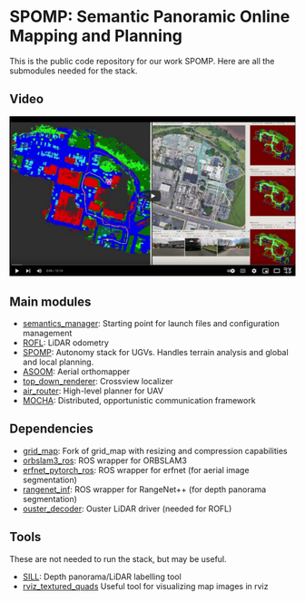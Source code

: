 # SPOMP: Semantic Panoramic Online Mapping and Planning

This is the public code repository for our work SPOMP.
Here are all the submodules needed for the stack.

## Video

[<img src="video_thumbnail.png">](https://www.youtube.com/watch?v=jcPOVRsdUhU)

## Main modules

- [semantics_manager](http://github.com/KumarRobotics/semantics_manager): Starting point for launch files and configuration management
- [ROFL](https://github.com/versatran01/rofl-beta): LiDAR odometry
- [SPOMP](http://github.com/KumarRobotics/spomp): Autonomy stack for UGVs.  Handles terrain analysis and global and local planning.
- [ASOOM](http://github.com/KumarRobotics/asoom): Aerial orthomapper
- [top_down_renderer](https://github.com/KumarRobotics/top_down_renderer): Crossview localizer
- [air_router](https://github.com/KumarRobotics/air_router): High-level planner for UAV
- [MOCHA](http://github.com/KumarRobotics/MOCHA): Distributed, opportunistic communication framework

## Dependencies

- [grid_map](https://github.com/KumarRobotics/grid_map): Fork of grid_map with resizing and compression capabilities
- [orbslam3_ros](https://github.com/iandouglas96/orbslam3_ros/): ROS wrapper for ORBSLAM3
- [erfnet_pytorch_ros](https://github.com/iandouglas96/erfnet_pytorch_ros): ROS wrapper for erfnet (for aerial image segmentation)
- [rangenet_inf](https://github.com/KumarRobotics/rangenet_inf): ROS wrapper for RangeNet++ (for depth panorama segmentation)
- [ouster_decoder](https://github.com/KumarRobotics/ouster_decoder): Ouster LiDAR driver (needed for ROFL)

## Tools
These are not needed to run the stack, but may be useful.

- [SILL](https://github.com/iandouglas96/sill): Depth panorama/LiDAR labelling tool
- [rviz_textured_quads](https://github.com/lucasw/rviz_textured_quads) Useful tool for visualizing map images in rviz
